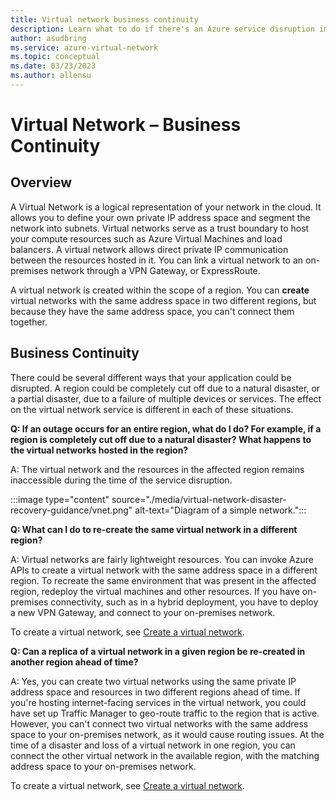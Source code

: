 ```yaml
---
title: Virtual network business continuity
description: Learn what to do if there's an Azure service disruption impacting Azure Virtual Networks.
author: asudbring
ms.service: azure-virtual-network
ms.topic: conceptual
ms.date: 03/23/2023
ms.author: allensu
---
```


# Virtual Network – Business Continuity

## Overview

A Virtual Network is a logical representation of your network in the cloud. It allows you to define your own private IP address space and segment the network into subnets. Virtual networks serve as a trust boundary to host your compute resources such as Azure Virtual Machines and load balancers. A virtual network allows direct private IP communication between the resources hosted in it. You can link a virtual network to an on-premises network through a VPN Gateway, or ExpressRoute.

A virtual network is created within the scope of a region. You can **create** virtual networks with the same address space in two different regions, but because they have the same address space, you can't connect them together. 

## Business Continuity

There could be several different ways that your application could be disrupted. A region could be completely cut off due to a natural disaster, or a partial disaster, due to a failure of multiple devices or services. The effect on the virtual network service is different in each of these situations.

**Q: If an outage occurs for an entire region, what do I do? For example, if a region is completely cut off due to a natural disaster? What happens to the virtual networks hosted in the region?**

A: The virtual network and the resources in the affected region remains inaccessible during the time of the service disruption.

:::image type="content" source="./media/virtual-network-disaster-recovery-guidance/vnet.png" alt-text="Diagram of a simple network.":::

**Q: What can I do to re-create the same virtual network in a different region?**

A: Virtual networks are fairly lightweight resources. You can invoke Azure APIs to create a virtual network with the same address space in a different region. To recreate the same environment that was present in the affected region, redeploy the virtual machines and other resources.  If you have on-premises connectivity, such as in a hybrid deployment, you have to deploy a new VPN Gateway, and connect to your on-premises network.

To create a virtual network, see [Create a virtual network](manage-virtual-network.yml#create-a-virtual-network).

**Q: Can a replica of a virtual network in a given region be re-created in another region ahead of time?**

A: Yes, you can create two virtual networks using the same private IP address space and resources in two different regions ahead of time. If you're hosting internet-facing services in the virtual network, you could have set up Traffic Manager to geo-route traffic to the region that is active. However, you can't connect two virtual networks with the same address space to your on-premises network, as it would cause routing issues. At the time of a disaster and loss of a virtual network in one region, you can connect the other virtual network in the available region, with the matching address space to your on-premises network.

To create a virtual network, see [Create a virtual network](manage-virtual-network.yml#create-a-virtual-network).

